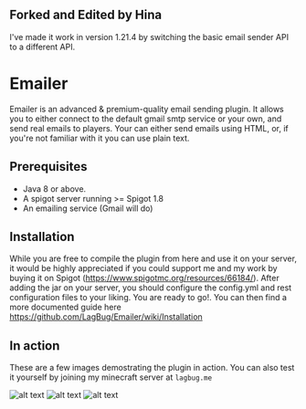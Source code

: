## Forked and Edited by Hina
I've made it work in version 1.21.4 by switching the basic email sender API to a different API.

# Emailer
Emailer is an advanced & premium-quality email sending plugin. It allows you to either connect to the default gmail smtp service or your own, and send real emails to players. Your can either send emails using HTML, or, if you're not familiar with it you can use plain text.

## Prerequisites
- Java 8 or above.
- A spigot server running >= Spigot 1.8
- An emailing service (Gmail will do)

## Installation
While you are free to compile the plugin from here and use it on your server, it would be highly appreciated if you could support me and my work by buying it on Spigot (https://www.spigotmc.org/resources/66184/). After adding the jar on your server, you should configure the config.yml and rest configuration files to your liking. You are ready to go!. You can then find a more documented guide here https://github.com/LagBug/Emailer/wiki/Installation

## In action
These are a few images demostrating the plugin in action. You can also test it yourself by joining my minecraft server at `lagbug.me`

![alt text](https://i.imgur.com/fHn95X0.png)
![alt text](https://i.imgur.com/aRdDR0y.png)
![alt text](https://i.imgur.com/OYW8wxQ.png)
